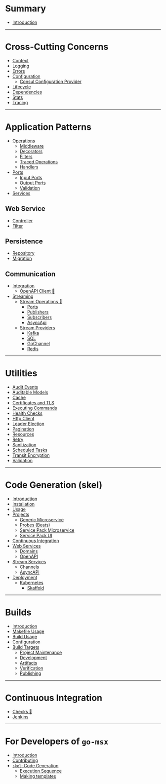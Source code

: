 # Summary

- [Introduction](README.md)

---

# Cross-Cutting Concerns
- [Context]()
- [Logging](log/README.md)
- [Errors](types/docs/errors.md)
- [Configuration](config/README.md)
  - [Consul Configuration Provider](config/consulprovider/README.md) 
- [Lifecycle](app/README.md)
- [Dependencies](app/context.md)
- [Stats](stats/README.md)
- [Tracing](trace/README.md)

---

# Application Patterns
- [Operations](types/docs/operations.md)
  - [Middleware](types/docs/middleware.md)
  - [Decorators](types/docs/decorators.md)
  - [Filters](types/docs/filters.md)
  - [Traced Operations](trace/docs/operations.md)
  - [Handlers]()
- [Ports](ops/docs/ports.md)
  - [Input Ports](ops/docs/input-ports.md) 
  - [Output Ports](ops/docs/output-ports.md) 
  - [Validation](ops/docs/validation.md)
- [Services](types/docs/services.md)

## Web Service
<!--- [Controller](webservice/controller.md)-->
- [Controller](ops/restops/docs/controller.md)
- [Filter]()

## Persistence
- [Repository](sqldb/repository.md)
- [Migration]()

## Communication
- [Integration]()
  - [OpenAPI Client 🎉](integration/docs/openapi.md) 
- [Streaming]()
  - [Stream Operations 🎉](ops/streamops/README.md)
    - [Ports](ops/streamops/ports.md) 
    - [Publishers](ops/streamops/publishers.md)
    - [Subscribers](ops/streamops/subscribers.md)
    - [AsyncApi](schema/asyncapi/README.md)
  - [Stream Providers]()
    - [Kafka]()
    - [SQL]()
    - [GoChannel]()
    - [Redis]()

---

# Utilities

- [Audit Events]()
- [Auditable Models]()
- [Cache](cache/lru/README.md)
- [Certificates and TLS](certificate/README.md)
- [Executing Commands]()
- [Health Checks]()
- [Http Client]()
- [Leader Election]()
- [Pagination]()
- [Resources](resource/README.md)
- [Retry](retry/README.md)
- [Sanitization](sanitize/README.md)
- [Scheduled Tasks](scheduled/README.md)
- [Transit Encryption](transit/README.md)
- [Validation]()

---

# Code Generation (skel)

- [Introduction](skel/README.md)
- [Installation](skel/docs/installation.md)
- [Usage](skel/docs/usage.md)
- [Projects]()
  - [Generic Microservice](skel/docs/projects-generic.md)
  - [Probes (Beats)](skel/docs/projects-beats.md)
  - [Service Pack Microservice]()
  - [Service Pack UI]()
- [Continuous Integration]()
- [Web Services]()
  - [Domains]()
  - [OpenAPI]()
- [Stream Services]()
  - [Channels](skel/asyncapi/channels.md)
  - [AsyncAPI](skel/asyncapi/spec.md)
- [Deployment]()
  - [Kubernetes]()
    - [Skaffold](skel/docs/skaffold.md)
---

# Builds

- [Introduction]()
- [Makefile Usage](build/docs/usage-make.md)
- [Build Usage](build/docs/usage-build.md)
- [Configuration](build/docs/config.md)
- [Build Targets](build/docs/targets.md)
  - [Project Maintenance](build/docs/targets-project.md)
  - [Development](build/docs/targets-development.md)
  - [Artifacts](build/docs/targets-artifacts.md)
  - [Verification](build/docs/targets-verification.md)
  - [Publishing](build/docs/targets-publishing.md)

---

# Continuous Integration

- [Checks 🎉](checks/README.md)
- [Jenkins]()

---

# For Developers of `go-msx`

- [Introduction]()
- [Contributing](CONTRIBUTING.md)
- [`skel`: Code Generation]()
  - [Execution Sequence](skel/docs/sequence.md)
  - [Making templates](skel/docs/templating.md)
